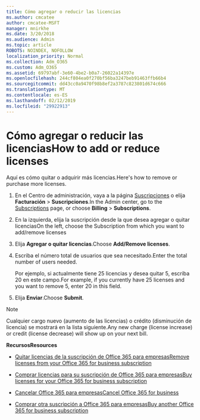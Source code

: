 ```yaml
---
title: Cómo agregar o reducir las licencias
ms.author: cmcatee
author: cmcatee-MSFT
manager: mnirkhe
ms.date: 3/20/2018
ms.audience: Admin
ms.topic: article
ROBOTS: NOINDEX, NOFOLLOW
localization_priority: Normal
ms.collection: Adm_O365
ms.custom: Adm_O365
ms.assetid: 69797abf-3e60-4be2-b0a7-26022a14397e
ms.openlocfilehash: 244cf804ea0f270bf56ba3247beb91463ffb66b4
ms.sourcegitcommit: dd43cc0a9470f98b8ef2a3787c823801d674c666
ms.translationtype: MT
ms.contentlocale: es-ES
ms.lasthandoff: 02/12/2019
ms.locfileid: "29922913"
---
```

# <a name="how-to-add-or-reduce-licenses"></a><span data-ttu-id="1517c-102">Cómo agregar o reducir las licencias</span><span class="sxs-lookup"><span data-stu-id="1517c-102">How to add or reduce licenses</span></span>

<span data-ttu-id="1517c-103">Aquí es cómo quitar o adquirir más licencias.</span><span class="sxs-lookup"><span data-stu-id="1517c-103">Here's how to remove or purchase more licenses.</span></span>
  
1. <span data-ttu-id="1517c-104">En el Centro de administración, vaya a la página [Suscripciones](https://go.microsoft.com/fwlink/p/?linkid=842054) o elija **Facturación** \> **Suscripciones**.</span><span class="sxs-lookup"><span data-stu-id="1517c-104">In the Admin center, go to the [Subscriptions](https://go.microsoft.com/fwlink/p/?linkid=842054) page, or choose **Billing** \> **Subscriptions**.</span></span>
    
2. <span data-ttu-id="1517c-105">En la izquierda, elija la suscripción desde la que desea agregar o quitar licencias</span><span class="sxs-lookup"><span data-stu-id="1517c-105">On the left, choose the Subscription from which you want to add/remove licenses</span></span>
    
3. <span data-ttu-id="1517c-106">Elija **Agregar o quitar licencias**.</span><span class="sxs-lookup"><span data-stu-id="1517c-106">Choose **Add/Remove licenses**.</span></span>
    
4. <span data-ttu-id="1517c-107">Escriba el número total de usuarios que sea necesitado.</span><span class="sxs-lookup"><span data-stu-id="1517c-107">Enter the total number of users needed.</span></span>
    
    <span data-ttu-id="1517c-108">Por ejemplo, si actualmente tiene 25 licencias y desea quitar 5, escriba 20 en este campo.</span><span class="sxs-lookup"><span data-stu-id="1517c-108">For example, if you currently have 25 licenses and you want to remove 5, enter 20 in this field.</span></span>
    
5. <span data-ttu-id="1517c-109">Elija **Enviar**.</span><span class="sxs-lookup"><span data-stu-id="1517c-109">Choose **Submit**.</span></span>
    
> [!NOTE]
> <span data-ttu-id="1517c-110">Cualquier cargo nuevo (aumento de las licencias) o crédito (disminución de licencia) se mostrará en la lista siguiente.</span><span class="sxs-lookup"><span data-stu-id="1517c-110">Any new charge (license increase) or credit (license decrease) will show up on your next bill.</span></span> 
  
 <span data-ttu-id="1517c-111">**Recursos**</span><span class="sxs-lookup"><span data-stu-id="1517c-111">**Resources**</span></span>
  
- [<span data-ttu-id="1517c-112">Quitar licencias de la suscripción de Office 365 para empresas</span><span class="sxs-lookup"><span data-stu-id="1517c-112">Remove licenses from your Office 365 for business subscription</span></span>](https://support.office.com/article/9c64d127-e2dd-4ecc-81f5-2f87e5a74803)
    
- [<span data-ttu-id="1517c-113">Comprar licencias para su suscripción de Office 365 para empresas</span><span class="sxs-lookup"><span data-stu-id="1517c-113">Buy licenses for your Office 365 for business subscription</span></span>](https://support.office.com/article/36081d8d-b3fa-4948-8c34-e217bba825e1)
    
- [<span data-ttu-id="1517c-114">Cancelar Office 365 para empresas</span><span class="sxs-lookup"><span data-stu-id="1517c-114">Cancel Office 365 for business</span></span>](https://support.office.com/article/b1bc0bef-4608-4601-813a-cdd9f746709a)
    
- [<span data-ttu-id="1517c-115">Comprar otra suscripción a Office 365 para empresas</span><span class="sxs-lookup"><span data-stu-id="1517c-115">Buy another Office 365 for business subscription</span></span>](https://support.office.com/article/fab3b86c-3359-4042-8692-5d4dc7550b7c)
    

